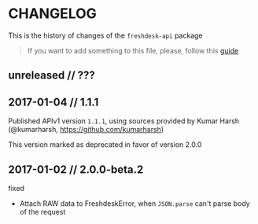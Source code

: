 # CHANGELOG

This is the history of changes of the `freshdesk-api` package

> If you want to add something to this file, please, follow this [guide](http://keepachangelog.com/en/0.3.0/)

## unreleased // ???

## 2017-01-04 // 1.1.1

Published APIv1 version `1.1.1`, using sources provided by Kumar Harsh (@kumarharsh, https://github.com/kumarharsh)

This version marked as deprecated in favor of version 2.0.0

## 2017-01-02 // 2.0.0-beta.2

fixed

* Attach RAW data to FreshdeskError, when `JSON.parse` can't parse body of the request
